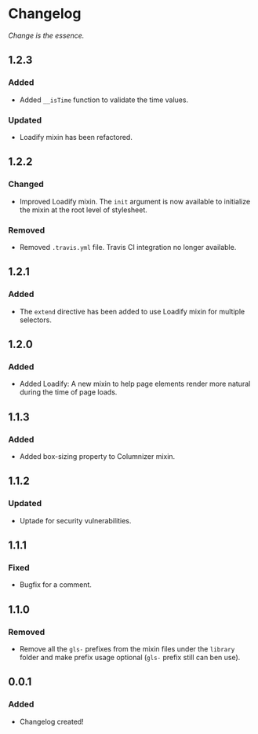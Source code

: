 # Changelog
_Change is the essence._

## 1.2.3

### Added

- Added `__isTime` function to validate the time values.

### Updated

- Loadify mixin has been refactored.

## 1.2.2

### Changed

- Improved Loadify mixin. The `init` argument is now available to initialize the mixin at the root level of stylesheet.

### Removed

- Removed `.travis.yml` file. Travis CI integration no longer available.

## 1.2.1

### Added

- The `extend` directive has been added to use Loadify mixin for multiple selectors.

## 1.2.0

### Added

- Added Loadify: A new mixin to help page elements render more natural during the time of page loads.

## 1.1.3

### Added

- Added box-sizing property to Columnizer mixin.

## 1.1.2

### Updated

- Uptade for security vulnerabilities.

## 1.1.1

### Fixed

- Bugfix for a comment.

## 1.1.0

### Removed

- Remove all the `gls-` prefixes from the mixin files under the `library` folder and make prefix usage optional (`gls-` prefix still can ben use).

## 0.0.1

### Added

- Changelog created!
